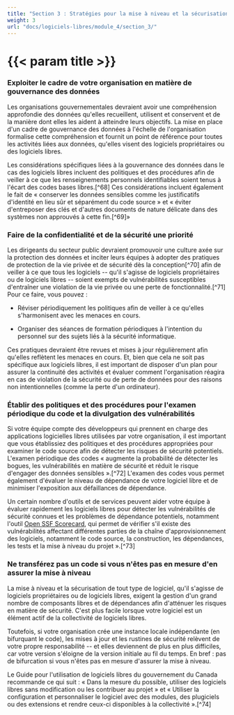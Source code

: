 ```yaml
---
title: "Section 3 : Stratégies pour la mise à niveau et la sécurisation des logiciels libres"
weight: 3
url: "docs/logiciels-libres/module_4/section_3/"
---
```


# {{< param title >}}

### Exploiter le cadre de votre organisation en matière de gouvernance des données

Les organisations gouvernementales devraient avoir une compréhension approfondie des données qu'elles recueillent, utilisent et conservent et de la manière dont elles les aident à atteindre leurs objectifs. La mise en place d'un cadre de gouvernance des données à l'échelle de l'organisation formalise cette compréhension et fournit un point de référence pour toutes les activités liées aux données, qu'elles visent des logiciels propriétaires ou des logiciels libres.

Les considérations spécifiques liées à la gouvernance des données dans le cas des logiciels libres incluent des politiques et des procédures afin de veiller à ce que les renseignements personnels identifiables soient tenus à l'écart des codes bases libres.[^68] Ces considérations incluent également le fait de « conserver les données sensibles comme les justificatifs d'identité en lieu sûr et séparément du code source » et « éviter d'entreposer des clés et d'autres documents de nature délicate dans des systèmes non approuvés à cette fin.[^69]»

### Faire de la confidentialité et de la sécurité une priorité

Les dirigeants du secteur public devraient promouvoir une culture axée sur la protection des données et inciter leurs équipes à adopter des pratiques de protection de la vie privée et de sécurité dès la conception[^70] afin de veiller à ce que tous les logiciels -- qu'il s'agisse de logiciels propriétaires ou de logiciels libres -- soient exempts de vulnérabilités susceptibles d'entraîner une violation de la vie privée ou une perte de fonctionnalité.[^71] Pour ce faire, vous pouvez :

- Réviser périodiquement les politiques afin de veiller à ce qu'elles s'harmonisent avec les menaces en cours.

- Organiser des séances de formation périodiques à l'intention du personnel sur des sujets liés à la sécurité informatique.

Ces pratiques devraient être revues et mises à jour régulièrement afin qu'elles reflètent les menaces en cours. Et, bien que cela ne soit pas spécifique aux logiciels libres, il est important de disposer d'un plan pour assurer la continuité des activités et évaluer comment l'organisation réagira en cas de violation de la sécurité ou de perte de données pour des raisons non intentionnelles (comme la perte d'un ordinateur).

### Établir des politiques et des procédures pour l'examen périodique du code et la divulgation des vulnérabilités

Si votre équipe compte des développeurs qui prennent en charge des applications logicielles libres utilisées par votre organisation, il est important que vous établissiez des politiques et des procédures appropriées pour examiner le code source afin de détecter les risques de sécurité potentiels. L'examen périodique des codes « augmente la probabilité de détecter les bogues, les vulnérabilités en matière de sécurité et réduit le risque d'engager des données sensibles ».[^72] L'examen des codes vous permet également d'évaluer le niveau de dépendance de votre logiciel libre et de minimiser l'exposition aux défaillances de dépendance.

Un certain nombre d'outils et de services peuvent aider votre équipe à évaluer rapidement les logiciels libres pour détecter les vulnérabilités de sécurité connues et les problèmes de dépendance potentiels, notamment l'outil [Open SSF Scorecard](https://securityscorecards.dev/), qui permet de vérifier s'il existe des vulnérabilités affectant différentes parties de la chaîne d'approvisionnement des logiciels, notamment le code source, la construction, les dépendances, les tests et la mise à niveau du projet ».[^73]

### Ne transférez pas un code si vous n'êtes pas en mesure d'en assurer la mise à niveau

La mise à niveau et la sécurisation de tout type de logiciel, qu'il s'agisse de logiciels propriétaires ou de logiciels libres, exigent la gestion d'un grand nombre de composants libres et de dépendances afin d'atténuer les risques en matière de sécurité. C'est plus facile lorsque votre logiciel est un élément actif de la collectivité de logiciels libres.

Toutefois, si votre organisation crée une instance locale indépendante (en bifurquant le code), les mises à jour et les rustines de sécurité relèvent de votre propre responsabilité -- et elles deviennent de plus en plus difficiles, car votre version s'éloigne de la version initiale au fil du temps. En bref : pas de bifurcation si vous n'êtes pas en mesure d'assurer la mise à niveau.

Le Guide pour l'utilisation de logiciels libres du gouvernement du Canada recommande ce qui suit : « Dans la mesure du possible, utiliser des logiciels libres sans modification ou les contribuer au projet » et « Utiliser la configuration et personnaliser le logiciel avec des modules, des plugiciels ou des extensions et rendre ceux-ci disponibles à la collectivité ».[^74]
